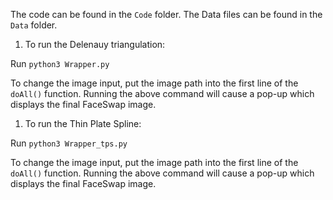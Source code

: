 The code can be found in the `Code` folder.
The Data files can be found in the `Data` folder. 


1) To run the Delenauy triangulation:

Run `python3 Wrapper.py`

To change the image input, put the image path into the first line of the `doAll()` function.
Running the above command will cause a pop-up which displays the final FaceSwap image.

1) To run the Thin Plate Spline:

Run `python3 Wrapper_tps.py`

To change the image input, put the image path into the first line of the `doAll()` function.
Running the above command will cause a pop-up which displays the final FaceSwap image.



